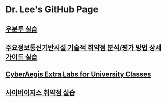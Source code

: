 # Dr. Lee's GitHub Page

## [우분투 실습](ubuntu-labs/Ubuntu-Labs.md)
## [주요정보통신기반시설 기술적 취약점 분석/평가 방법 상세가이드 실습](cii-labs/CII-Labs.md)
## [CyberAegis Extra Labs for University Classes](extra-labs/Extra-Labs.md)
## [사이버이지스 취약점 실습](labs-kr/Labs-KR.md)
